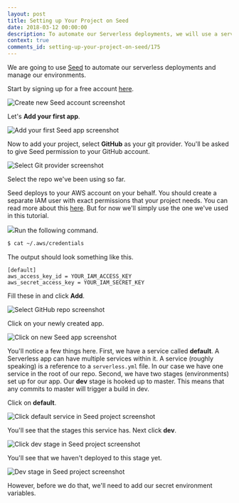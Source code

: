 ```yaml
---
layout: post
title: Setting up Your Project on Seed
date: 2018-03-12 00:00:00
description: To automate our Serverless deployments, we will use a service called Seed (https://seed.run). We will sign up for a free account, add our project repository, and set our AWS IAM credentials.
context: true
comments_id: setting-up-your-project-on-seed/175
---
```


We are going to use [Seed](https://seed.run) to automate our serverless deployments and manage our environments.

Start by signing up for a free account [here](https://console.seed.run/signup-account).

![Create new Seed account screenshot](/assets/part2/create-new-seed-account.png)

Let's **Add your first app**.

![Add your first Seed app screenshot](/assets/part2/add-your-first-seed-app.png)

Now to add your project, select **GitHub** as your git provider. You'll be asked to give Seed permission to your GitHub account.

![Select Git provider screenshot](/assets/part2/select-git-provider.png)

Select the repo we've been using so far.

Seed deploys to your AWS account on your behalf. You should create a separate IAM user with exact permissions that your project needs. You can read more about this [here](https://seed.run/docs/customizing-your-iam-policy). But for now we'll simply use the one we've used in this tutorial.

<img class="code-marker" src="/assets/s.png" />Run the following command.

``` bash
$ cat ~/.aws/credentials
```

The output should look something like this.

```
[default]
aws_access_key_id = YOUR_IAM_ACCESS_KEY
aws_secret_access_key = YOUR_IAM_SECRET_KEY
```

Fill these in and click **Add**.

![Select GitHub repo screenshot](/assets/part2/select-github-repo.png)

Click on your newly created app.

![Click on new Seed app screenshot](/assets/part2/click-on-new-seed-app.png)

You'll notice a few things here. First, we have a service called **default**. A Serverless app can have multiple services within it. A service (roughly speaking) is a reference to a `serverless.yml` file. In our case we have one service in the root of our repo. Second, we have two stages (environments) set up for our app. Our **dev** stage is hooked up to master. This means that any commits to master will trigger a build in dev.

Click on **default**.

![Click default service in Seed project screenshot](/assets/part2/click-default-service-in-seed-project.png)

You'll see that the stages this service has. Next click **dev**.

![Click dev stage in Seed project screenshot](/assets/part2/click-dev-stage-in-seed-project.png)

You'll see that we haven't deployed to this stage yet.

![Dev stage in Seed project screenshot](/assets/part2/dev-stage-in-seed-project.png)

However, before we do that, we'll need to add our secret environment variables.
